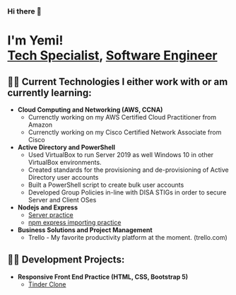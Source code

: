 ### Hi there 👋
<h1>I'm Yemi! <br/><a href="https://github.com/yg1222">Tech Specialist</a>, <a href="https://www.linkedin.com/in/yemigeorge/">Software Engineer</a> </h1>

<h2>👨‍💻 Current Technologies I either work with or am currently learning:</h2>

- <b>Cloud Computing and Networking (AWS, CCNA)</b> 
  - Currenctly working on my AWS Certified Cloud Practitioner from Amazon
  - Currenctly working on my Cisco Certified Network Associate from Cisco
- <b>Active Directory and PowerShell</b>
  - Used VirtualBox to run Server 2019 as well  Windows 10 in other VirtualBox environments.
  - Created standards for the provisioning and de-provisioning of Active Directory user accounts
  - Built a PowerShell script to create bulk user accounts
  - Developed Group Policies in-line with DISA STIGs in order to secure Server and Client OSes
- <b>Nodejs and Express</b>
  - [Server practice](https://github.com/yg1222/Server-practice)
  - [npm express importing practice](https://github.com/yg1222/npm-express-import-practice)
- <b>Business Solutions and Project Management</b>
  - Trello - My favorite productivity platform at the moment. (trello.com)


<h2>👨‍💻 Development Projects:</h2>


- <b>Responsive Front End Practice (HTML, CSS, Bootstrap 5)</b> 
  - [Tinder Clone](#) 


<!--
<h2> 🤳 Connect with me:</h2>

[<img align="left" alt=" | YouTube" width="22px" src="https://cdn.jsdelivr.net/npm/simple-icons@v3/icons/youtube.svg" />][youtube]
[<img align="left" alt=" | Twitter" width="22px" src="https://cdn.jsdelivr.net/npm/simple-icons@v3/icons/twitter.svg" />][twitter]
[<img align="left" alt=" | LinkedIn" width="22px" src="https://cdn.jsdelivr.net/npm/simple-icons@v3/icons/linkedin.svg" />][linkedin]
[<img align="left" alt=" | Instagram" width="22px" src="https://cdn.jsdelivr.net/npm/simple-icons@v3/icons/instagram.svg" />][instagram]


[twitter]: https://twitter.com/
[youtube]: https://www.youtube.com/c/
[instagram]: https://www.instagram.com/
[linkedin]: https://linkedin.com/in/
-->

<!--
**yg1222/yg1222** is a ✨ _special_ ✨ repository because its `README.md` (this file) appears on your GitHub profile.

Here are some ideas to get you started:

- 🔭 I’m currently working on ...
- 🌱 I’m currently learning ...
- 👯 I’m looking to collaborate on ...
- 🤔 I’m looking for help with ...
- 💬 Ask me about ...
- 📫 How to reach me: ...
- 😄 Pronouns: ...
- ⚡ Fun fact: ...
-->
